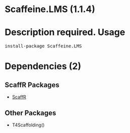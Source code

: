 ﻿Scaffeine.LMS (1.1.4)
======
Description required.
Usage
======
<pre>install-package Scaffeine.LMS</pre>
Dependencies (2)
=====

ScaffR Packages
------
* [ScaffR](https://github.com/wcpro/ScaffR/tree/master/src/ScaffR)

Other Packages
------
* T4Scaffolding()
